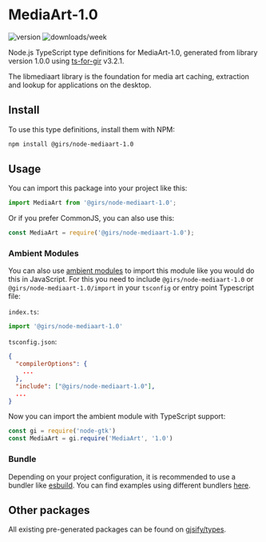 
# MediaArt-1.0

![version](https://img.shields.io/npm/v/@girs/node-mediaart-1.0)
![downloads/week](https://img.shields.io/npm/dw/@girs/node-mediaart-1.0)


Node.js TypeScript type definitions for MediaArt-1.0, generated from library version 1.0.0 using [ts-for-gir](https://github.com/gjsify/ts-for-gir) v3.2.1.

The libmediaart library is the foundation for media art caching, extraction and lookup for applications on the desktop.

## Install

To use this type definitions, install them with NPM:
```bash
npm install @girs/node-mediaart-1.0
```

## Usage

You can import this package into your project like this:
```ts
import MediaArt from '@girs/node-mediaart-1.0';
```

Or if you prefer CommonJS, you can also use this:
```ts
const MediaArt = require('@girs/node-mediaart-1.0');
```

### Ambient Modules

You can also use [ambient modules](https://github.com/gjsify/ts-for-gir/tree/main/packages/cli#ambient-modules) to import this module like you would do this in JavaScript.
For this you need to include `@girs/node-mediaart-1.0` or `@girs/node-mediaart-1.0/import` in your `tsconfig` or entry point Typescript file:

`index.ts`:
```ts
import '@girs/node-mediaart-1.0'
```

`tsconfig.json`:
```json
{
  "compilerOptions": {
    ...
  },
  "include": ["@girs/node-mediaart-1.0"],
  ...
}
```

Now you can import the ambient module with TypeScript support: 

```ts
const gi = require('node-gtk')
const MediaArt = gi.require('MediaArt', '1.0')
```


### Bundle

Depending on your project configuration, it is recommended to use a bundler like [esbuild](https://esbuild.github.io/). You can find examples using different bundlers [here](https://github.com/gjsify/ts-for-gir/tree/main/examples).

## Other packages

All existing pre-generated packages can be found on [gjsify/types](https://github.com/gjsify/types).

